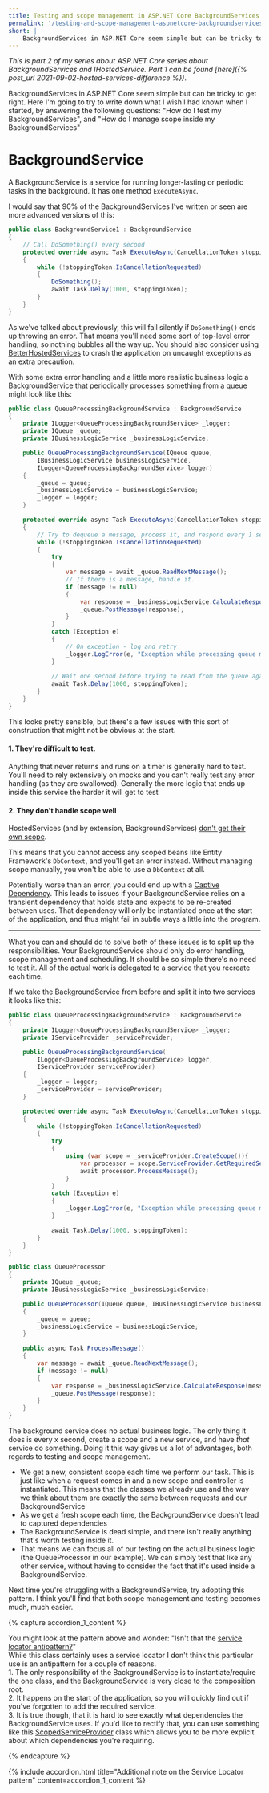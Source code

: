 ```yaml
---
title: Testing and scope management in ASP.NET Core BackgroundServices
permalink: '/testing-and-scope-management-aspnetcore-backgroundservices'
short: |
    BackgroundServices in ASP.NET Core seem simple but can be tricky to get right. Here I'm going to try to write down what I wish I had known when I started, by answering the following questions: "How do I test my BackgroundServices", and "How do I manage scope inside my BackgroundServices"
---
```

_This is part 2 of my series about ASP.NET Core series about BackgroundServices and IHostedService. Part 1 can be found [here]({% post_url 2021-09-02-hosted-services-difference %})_.

BackgroundServices in ASP.NET Core seem simple but can be tricky to get right. Here I'm going to try to write down what I wish I had known when I started, by answering the following questions: "How do I test my BackgroundServices", and "How do I manage scope inside my BackgroundServices"

# BackgroundService
A BackgroundService is a service for running longer-lasting or periodic tasks in the background. It has one method `ExecuteAsync`.

I would say that 90% of the BackgroundServices I've written or seen are more advanced versions of this:
```csharp
public class BackgroundService1 : BackgroundService
{
    // Call DoSomething() every second
    protected override async Task ExecuteAsync(CancellationToken stoppingToken)
    {
        while (!stoppingToken.IsCancellationRequested)
        {
            DoSomething();
            await Task.Delay(1000, stoppingToken);
        }
    }
}
```

As we've talked about previously, this will fail silently if `DoSomething()` ends up throwing an error.
That means you'll need some sort of top-level error handling, so nothing bubbles all the way up. You should also consider using [BetterHostedServices](https://github.com/GeeWee/BetterHostedServices) to crash the application on uncaught exceptions as an extra precaution.

With some extra error handling and a little more realistic business logic a BackgroundService that periodically processes something from a queue might look like this:
```csharp
public class QueueProcessingBackgroundService : BackgroundService
{
    private ILogger<QueueProcessingBackgroundService> _logger;
    private IQueue _queue;
    private IBusinessLogicService _businessLogicService;

    public QueueProcessingBackgroundService(IQueue queue,
        IBusinessLogicService businessLogicService,
        ILogger<QueueProcessingBackgroundService> logger)
    {
        _queue = queue;
        _businessLogicService = businessLogicService;
        _logger = logger;
    }

    protected override async Task ExecuteAsync(CancellationToken stoppingToken)
    {
        // Try to dequeue a message, process it, and respond every 1 second
        while (!stoppingToken.IsCancellationRequested)
        {
            try
            {
                var message = await _queue.ReadNextMessage();
                // If there is a message, handle it.
                if (message != null)
                {
                    var response = _businessLogicService.CalculateResponse(message);
                    _queue.PostMessage(response);
                }
            }
            catch (Exception e)
            {
                // On exception - log and retry
                _logger.LogError(e, "Exception while processing queue message");
            }
                            
            // Wait one second before trying to read from the queue again
            await Task.Delay(1000, stoppingToken);
        }
    }
}
```

This looks pretty sensible, but there's a few issues with this sort of construction that might not be obvious at the start.

#### 1. They're difficult to test.
   Anything that never returns and runs on a timer is generally hard to test. You'll need to rely extensively on mocks and you can't really test any error handling (as they are swallowed). Generally the more logic that ends up inside this service the harder it will get to test

#### 2. They don't handle scope well
HostedServices (and by extension, BackgroundServices) [don't get their own scope](https://docs.microsoft.com/en-us/aspnet/core/fundamentals/host/hosted-services?view=aspnetcore-5.0&tabs=visual-studio#consuming-a-scoped-service-in-a-background-task).

This means that you cannot access any scoped beans like Entity Framework's `DbContext`, and you'll get an error instead. Without managing scope manually, you won't be able to use a `DbContext` at all.

Potentially worse than an error, you could end up with a [Captive Dependency](https://ankitvijay.net/2020/03/17/net-core-and-di-beware-of-captive-dependency/). This leads to issues if your BackgroundService relies on a transient dependency that holds state and expects to be re-created between uses.
That dependency will only be instantiated once at the start of the application, and thus might fail in subtle ways a little into the program. 

---

What you can and should do to solve both of these issues is to split up the responsibilities. Your BackgroundService should only do error handling, scope management and scheduling. It should be so simple there's no need to test it.
All of the actual work is delegated to a service that you recreate each time.

If we take the BackgroundService from before and split it into two services it looks like this:

```csharp
public class QueueProcessingBackgroundService : BackgroundService
{
    private ILogger<QueueProcessingBackgroundService> _logger;
    private IServiceProvider _serviceProvider;

    public QueueProcessingBackgroundService(
        ILogger<QueueProcessingBackgroundService> logger,
        IServiceProvider serviceProvider)
    {
        _logger = logger;
        _serviceProvider = serviceProvider;
    }

    protected override async Task ExecuteAsync(CancellationToken stoppingToken)
    {
        while (!stoppingToken.IsCancellationRequested)
        {
            try
            {
                using (var scope = _serviceProvider.CreateScope()){
                    var processor = scope.ServiceProvider.GetRequiredService<QueueProcessor>();
                    await processor.ProcessMessage();
                }
            }
            catch (Exception e)
            {
                _logger.LogError(e, "Exception while processing queue message");
            }

            await Task.Delay(1000, stoppingToken);
        }
    }
}
```

```csharp
public class QueueProcessor
{
    private IQueue _queue;
    private IBusinessLogicService _businessLogicService;

    public QueueProcessor(IQueue queue, IBusinessLogicService businessLogicService)
    {
        _queue = queue;
        _businessLogicService = businessLogicService;
    }

    public async Task ProcessMessage()
    {
        var message = await _queue.ReadNextMessage();
        if (message != null)
        {
            var response = _businessLogicService.CalculateResponse(message);
            _queue.PostMessage(response);
        }
    }
}
```
The background service does no actual business logic. The only thing it does is every x second, create a scope and a new service, and have _that_ service do something.
Doing it this way gives us a lot of advantages, both regards to testing and scope management.

- We get a new, consistent scope each time we perform our task. This is just like when a request comes in and a new scope and controller is instantiated. This means that the classes we already use and the way we think about them are exactly the same between requests and our BackgroundService
- As we get a fresh scope each time, the BackgroundService doesn't lead to captured dependencies
- The BackgroundService is dead simple, and there isn't really anything that's worth testing inside it.
- That means we can focus all of our testing on the actual business logic (the QueueProcessor in our example). We can simply test that like any other service, without having to consider the fact that it's used inside a BackgroundService.

Next time you're struggling with a BackgroundService, try adopting this pattern. I think you'll find that both scope management and testing becomes much, much easier.

{% capture accordion_1_content %}
<p>
You might look at the pattern above and wonder: "Isn't that the <a href="https://blog.ploeh.dk/2010/02/03/ServiceLocatorisanAnti-Pattern/
">service locator antipattern?</a>" <br>
While this class certainly uses a service locator I don't think this particular use is an antipattern for a couple of reasons. <br>
1. The only responsibility of the BackgroundService is to instantiate/require the one class, and the BackgroundService is very close to the composition root. <br>
2. It happens on the start of the application, so you will quickly find out if you've forgotten to add the required service. <br>
3. It is true though, that it is hard to see exactly what dependencies the BackgroundService uses. If you'd like to rectify that, you can use something like this <a href="https://gist.github.com/GeeWee/97b29e21a8dea7e88ec0792ab76d335d">ScopedServiceProvider</a> class which allows you to be more explicit about which dependencies you're requiring.
</p>
{% endcapture %}

{% include accordion.html title="Additional note on the Service Locator pattern" content=accordion_1_content %}